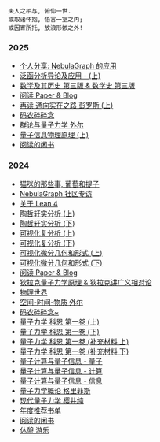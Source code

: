 
```
夫人之相与, 俯仰一世.
或取诸怀抱, 悟言一室之内;
或因寄所托, 放浪形骸之外!
```

### 2025

- [个人分享: NebulaGraph 的应用](https://mp.weixin.qq.com/s/nP2mc8ZkouSzHPy0OTRm9g)
- [泛函分析导论及应用 - (上)](2025/math-functional-analysis-1.md)
- [数学及其历史 第三版 & 数学史 第三版](2025/math-history.md)
- [阅读 Paper & Blog](2025/paper-blog.md)
- [再读 通向实在之路 彭罗斯 (上)](2025/physics-road-to-reality-1.md)
- [码农碎碎念](2025/programming.md)
- [群论与量子力学 外尔](2025/quantum-group.md)
- [量子信息物理原理 (上)](2025/quantum-information-1.md)
- [阅读的闲书](2025/reading.md)

### 2024

- [猫咪的那些事, 葡萄和提子](2025/cat.md)
- [NebulaGraph 社区专访](https://mp.weixin.qq.com/s/cKcmK3Cpvq870sTSyCVOiw)
- [关于 Lean 4](2024/lean.md)
- [陶哲轩实分析 (上)](2024/math-analysis-1.md)
- [陶哲轩实分析 (下)](2024/math-analysis-2.md)
- [可视化复分析 (上)](2024/math-complex-analysis-1.md)
- [可视化复分析 (下)](2024/math-complex-analysis-2.md)
- [可视化微分几何和形式 (上)](2024/math-differential-geometry-1.md)
- [可视化微分几何和形式 (下)](2024/math-differential-geometry-2.md)
- [阅读 Paper & Blog](2024/paper-blog.md)
- [狄拉克量子力学原理 & 狄拉克讲广义相对论](2024/physics-dirac.md)
- [物理世界](2024/physics-introduction.md)
- [空间-时间-物质 外尔](2024/physics-space-time-matter.md)
- [码农碎碎念~](2024/programming.md)
- [量子力学 科恩 第一卷 (上)](2024/quantum-1-1.md)
- [量子力学 科恩 第一卷 (下)](2024/quantum-1-2.md)
- [量子力学 科恩 第一卷 (补充材料 上)](2024/quantum-1-3.md)
- [量子力学 科恩 第一卷 (补充材料 下)](2024/quantum-1-4.md)
- [量子计算与量子信息 - 量子](2024/quantum-computation-1.md)
- [量子计算与量子信息 - 计算](2024/quantum-computation-2.md)
- [量子计算与量子信息 - 信息](2024/quantum-computation-3.md)
- [量子力学概论 格里菲斯](2024/quantum-introduction.md)
- [现代量子力学 樱井纯](2024/quantum-modern.md)
- [年度推荐书单](2024/reading-recommended.md)
- [阅读的闲书](2024/reading.md)
- [休憩 游乐](2024/rest.md)
